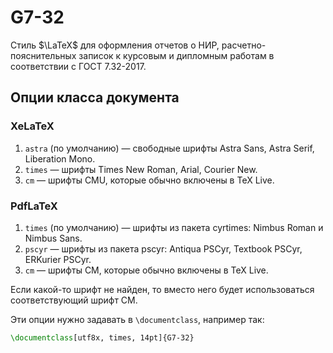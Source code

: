 # G7-32

Стиль $\LaTeX$ для оформления отчетов о НИР, расчетно-пояснительных записок к курсовым и дипломным работам в соответствии с ГОСТ 7.32-2017.

## Опции класса документа

### XeLaTeX

1. `astra` (по умолчанию) — свободные шрифты Astra Sans, Astra Serif, Liberation Mono.
2. `times` — шрифты Times New Roman, Arial, Courier New.
3. `cm` — шрифты CMU, которые обычно включены в TeX Live.

### PdfLaTeX

1. `times` (по умолчанию) — шрифты из пакета cyrtimes: Nimbus Roman и Nimbus Sans.
2. `pscyr` — шрифты из пакета pscyr: Antiqua PSCyr, Textbook PSCyr, ERKurier PSCyr.
3. `cm` — шрифты CM, которые обычно включены в TeX Live.

Если какой-то шрифт не найден, то вместо него будет использоваться соответствующий шрифт CM.

Эти опции нужно задавать в `\documentclass`, например так: 

```latex
\documentclass[utf8x, times, 14pt]{G7-32}
```
